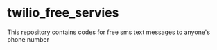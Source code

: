 # twilio_free_servies
This repository contains codes for free sms text messages to anyone's phone number 
